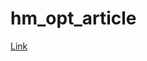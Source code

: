 # hm_opt_article

[Link](https://nbviewer.jupyter.org/github/puchabar/hm_opt_article/tree/main/Funkcje%20do%20optymalizacji.ipynb)

